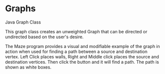 # Graphs
Java Graph Class

This graph class creates an unweighted Graph that can be directed or undirected based on the user's desire.

The Maze program provides a visual and modifiable example of the graph in action when used for finding a path between a source and destination vertex.
Left Click places walls, Right and Middle click places the source and destination vertices. Then click the button and it will find a path. The path is shown as white boxes.
